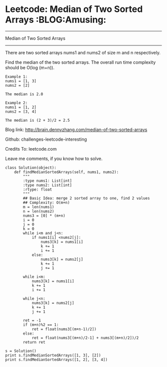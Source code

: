 # Leetcode: Median of Two Sorted Arrays     :BLOG:Amusing:


---

Median of Two Sorted Arrays  

---

There are two sorted arrays nums1 and nums2 of size m and n respectively.  

Find the median of the two sorted arrays. The overall run time complexity should be O(log (m+n)).  

    Example 1:
    nums1 = [1, 3]
    nums2 = [2]
    
    The median is 2.0

    Example 2:
    nums1 = [1, 2]
    nums2 = [3, 4]
    
    The median is (2 + 3)/2 = 2.5

Blog link: <http://brain.dennyzhang.com/median-of-two-sorted-arrays>  

Github: challenges-leetcode-interesting  

Credits To: leetcode.com  

Leave me comments, if you know how to solve.  

    class Solution(object):
        def findMedianSortedArrays(self, nums1, nums2):
            """
            :type nums1: List[int]
            :type nums2: List[int]
            :rtype: float
            """
            ## Basic Idea: merge 2 sorted array to one, find 2 values
            ## Complexity: O(m+n)
            m = len(nums1)
            n = len(nums2)
            nums3 = [0] * (m+n)
            i = 0
            j = 0
            k = 0
            while i<m and j<n:
                if nums1[i] <nums2[j]:
                    nums3[k] = nums1[i]
                    k += 1
                    i += 1
                else:
                    nums3[k] = nums2[j]
                    k += 1
                    j += 1
    
            while i<m:
                nums3[k] = nums1[i]
                k += 1
                i += 1
    
            while j<n:
                nums3[k] = nums2[j]
                k += 1
                j += 1
    
            ret = -1
            if (m+n)%2 == 1:
                ret = float(nums3[(m+n-1)/2])
            else:
                ret = float(nums3[(m+n)/2-1] + nums3[(m+n)/2])/2
            return ret
    
    s = Solution()
    print s.findMedianSortedArrays([1, 3], [2])
    print s.findMedianSortedArrays([1, 2], [3, 4])